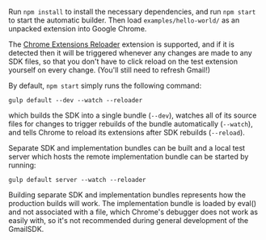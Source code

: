 Run `npm install` to install the necessary dependencies, and run `npm start` to
start the automatic builder. Then load `examples/hello-world/` as an unpacked
extension into Google Chrome.

The [Chrome Extensions
Reloader](https://chrome.google.com/webstore/detail/extensions-reloader/fimgfedafeadlieiabdeeaodndnlbhid)
extension is supported, and if it is detected then it will be triggered whenever
any changes are made to any SDK files, so that you don't have to click reload on
the test extension yourself on every change. (You'll still need to refresh
Gmail!)

By default, `npm start` simply runs the following command:

    gulp default --dev --watch --reloader

which builds the SDK into a single bundle (`--dev`), watches all of its source
files for changes to trigger rebuilds of the bundle automatically (`--watch`),
and tells Chrome to reload its extensions after SDK rebuilds (`--reload`).

Separate SDK and implementation bundles can be built and a local test server
which hosts the remote implementation bundle can be started by running:

    gulp default server --watch --reloader

Building separate SDK and implementation bundles represents how the production
builds will work. The implementation bundle is loaded by eval() and not
associated with a file, which Chrome's debugger does not work as easily with, so
it's not recommended during general development of the GmailSDK.
